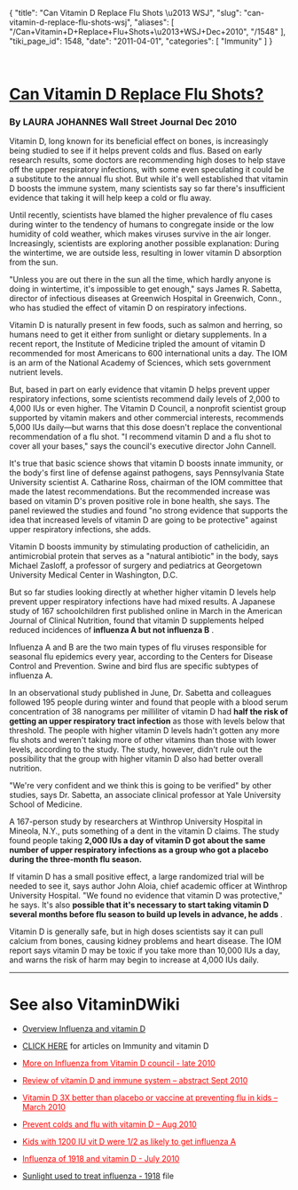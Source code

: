 {
  "title": "Can Vitamin D Replace Flu Shots \u2013 WSJ",
  "slug": "can-vitamin-d-replace-flu-shots-wsj",
  "aliases": [
    "/Can+Vitamin+D+Replace+Flu+Shots+\u2013+WSJ+Dec+2010",
    "/1548"
  ],
  "tiki_page_id": 1548,
  "date": "2011-04-01",
  "categories": [
    "Immunity"
  ]
}

&nbsp;

# [Can Vitamin D Replace Flu Shots?](http://online.wsj.com/article/SB10001424052748704156304576003531437073192.html%20)

### By LAURA JOHANNES  Wall Street Journal  Dec 2010

Vitamin D, long known for its beneficial effect on bones, is increasingly being studied to see if it helps prevent colds and flus. Based on early research results, some doctors are recommending high doses to help stave off the upper respiratory infections, with some even speculating it could be a substitute to the annual flu shot. But while it's well established that vitamin D boosts the immune system, many scientists say so far there's insufficient evidence that taking it will help keep a cold or flu away.

Until recently, scientists have blamed the higher prevalence of flu cases during winter to the tendency of humans to congregate inside or the low humidity of cold weather, which makes viruses survive in the air longer. Increasingly, scientists are exploring another possible explanation: During the wintertime, we are outside less, resulting in lower vitamin D absorption from the sun.

"Unless you are out there in the sun all the time, which hardly anyone is doing in wintertime, it's impossible to get enough," says James R. Sabetta, director of infectious diseases at Greenwich Hospital in Greenwich, Conn., who has studied the effect of vitamin D on respiratory infections.

Vitamin D is naturally present in few foods, such as salmon and herring, so humans need to get it either from sunlight or dietary supplements. In a recent report, the Institute of Medicine tripled the amount of vitamin D recommended for most Americans to 600 international units a day. The IOM is an arm of the National Academy of Sciences, which sets government nutrient levels.

But, based in part on early evidence that vitamin D helps prevent upper respiratory infections, some scientists recommend daily levels of 2,000 to 4,000 IUs or even higher. The Vitamin D Council, a nonprofit scientist group supported by vitamin makers and other commercial interests, recommends 5,000 IUs daily—but warns that this dose doesn't replace the conventional recommendation of a flu shot. "I recommend vitamin D and a flu shot to cover all your bases," says the council's executive director John Cannell.

It's true that basic science shows that vitamin D boosts innate immunity, or the body's first line of defense against pathogens, says Pennsylvania State University scientist A. Catharine Ross, chairman of the IOM committee that made the latest recommendations. But the recommended increase was based on vitamin D's proven positive role in bone health, she says. The panel reviewed the studies and found "no strong evidence that supports the idea that increased levels of vitamin D are going to be protective" against upper respiratory infections, she adds.

Vitamin D boosts immunity by stimulating production of cathelicidin, an antimicrobial protein that serves as a "natural antibiotic" in the body, says Michael Zasloff, a professor of surgery and pediatrics at Georgetown University Medical Center in Washington, D.C.

But so far studies looking directly at whether higher vitamin D levels help prevent upper respiratory infections have had mixed results. A Japanese study of 167 schoolchildren first published online in March in the American Journal of Clinical Nutrition, found that vitamin D supplements helped reduced incidences of  **influenza A but not influenza B** .

Influenza A and B are the two main types of flu viruses responsible for seasonal flu epidemics every year, according to the Centers for Disease Control and Prevention. Swine and bird flus are specific subtypes of influenza A.

In an observational study published in June, Dr. Sabetta and colleagues followed 195 people during winter and found that people with a blood serum concentration of 38 nanograms per milliliter of vitamin D had  **half the risk of getting an upper respiratory tract infection**  as those with levels below that threshold. The people with higher vitamin D levels hadn't gotten any more flu shots and weren't taking more of other vitamins than those with lower levels, according to the study. The study, however, didn't rule out the possibility that the group with higher vitamin D also had better overall nutrition.

"We're very confident and we think this is going to be verified" by other studies, says Dr. Sabetta, an associate clinical professor at Yale University School of Medicine.

A 167-person study by researchers at Winthrop University Hospital in Mineola, N.Y., puts something of a dent in the vitamin D claims. The study found people taking  **2,000 IUs a day of vitamin D got about the same number of upper respiratory infections as a group who got a placebo during the three-month flu season.** 

If vitamin D has a small positive effect, a large randomized trial will be needed to see it, says author John Aloia, chief academic officer at Winthrop University Hospital. "We found no evidence that vitamin D was protective," he says. It's also  **possible that it's necessary to start taking vitamin D several months before flu season to build up levels in advance, he adds** .

Vitamin D is generally safe, but in high doses scientists say it can pull calcium from bones, causing kidney problems and heart disease. The IOM report says vitamin D may be toxic if you take more than 10,000 IUs a day, and warns the risk of harm may begin to increase at 4,000 IUs daily.

- - - - - - - - - - - - 

# See also VitaminDWiki

* [Overview Influenza and vitamin D](/posts/overview-influenza-and-vitamin-d)

* [CLICK HERE](https://www.VitaminDWiki.com/tiki-browse_categories.php?parentId=35&sort_mode=created_desc) for articles on Immunity and vitamin D

* <a href="/posts/more-on-influenza-from-vitamin-d-council-late-2010" style="color: red; text-decoration: underline;" title="This link has an unknown page_id: 1234">More on Influenza from Vitamin D council - late 2010</a>

* <a href="/posts/review-of-vitamin-d-and-immune-system-abstract" style="color: red; text-decoration: underline;" title="This link has an unknown page_id: 906">Review of vitamin D and immune system – abstract Sept 2010</a>

* <a href="/posts/vitamin-d-3x-better-than-placebo-or-vaccine-at-preventing-flu-in-kids" style="color: red; text-decoration: underline;" title="This link has an unknown page_id: 429">Vitamin D 3X better than placebo or vaccine at preventing flu in kids – March 2010</a>

* <a href="/posts/prevent-colds-and-flu-with-vitamin-d" style="color: red; text-decoration: underline;" title="This link has an unknown page_id: 707">Prevent colds and flu with vitamin D – Aug 2010</a>

* <a href="/posts/kids-with-1200-iu-vit-d-were-12-as-likely-to-get-influenza-a" style="color: red; text-decoration: underline;" title="This link has an unknown page_id: 139">Kids with 1200 IU vit D were 1/2 as likely to get influenza A</a>

* <a href="/posts/influenza-of-1918-and-vitamin-d" style="color: red; text-decoration: underline;" title="This link has an unknown page_id: 802">Influenza of 1918 and vitamin D - July 2010</a>

* [Sunlight used to treat influenza - 1918](https://www.VitaminDWiki.com/tiki-download_file.php?fileId=1423) file

